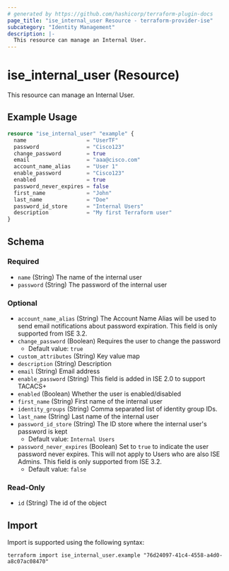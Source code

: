 ```yaml
---
# generated by https://github.com/hashicorp/terraform-plugin-docs
page_title: "ise_internal_user Resource - terraform-provider-ise"
subcategory: "Identity Management"
description: |-
  This resource can manage an Internal User.
---
```


# ise_internal_user (Resource)

This resource can manage an Internal User.

## Example Usage

```terraform
resource "ise_internal_user" "example" {
  name                   = "UserTF"
  password               = "Cisco123"
  change_password        = true
  email                  = "aaa@cisco.com"
  account_name_alias     = "User 1"
  enable_password        = "Cisco123"
  enabled                = true
  password_never_expires = false
  first_name             = "John"
  last_name              = "Doe"
  password_id_store      = "Internal Users"
  description            = "My first Terraform user"
}
```

<!-- schema generated by tfplugindocs -->
## Schema

### Required

- `name` (String) The name of the internal user
- `password` (String) The password of the internal user

### Optional

- `account_name_alias` (String) The Account Name Alias will be used to send email notifications about password expiration. This field is only supported from ISE 3.2.
- `change_password` (Boolean) Requires the user to change the password
  - Default value: `true`
- `custom_attributes` (String) Key value map
- `description` (String) Description
- `email` (String) Email address
- `enable_password` (String) This field is added in ISE 2.0 to support TACACS+
- `enabled` (Boolean) Whether the user is enabled/disabled
- `first_name` (String) First name of the internal user
- `identity_groups` (String) Comma separated list of identity group IDs.
- `last_name` (String) Last name of the internal user
- `password_id_store` (String) The ID store where the internal user's password is kept
  - Default value: `Internal Users`
- `password_never_expires` (Boolean) Set to `true` to indicate the user password never expires. This will not apply to Users who are also ISE Admins. This field is only supported from ISE 3.2.
  - Default value: `false`

### Read-Only

- `id` (String) The id of the object

## Import

Import is supported using the following syntax:

```shell
terraform import ise_internal_user.example "76d24097-41c4-4558-a4d0-a8c07ac08470"
```
